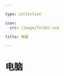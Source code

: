 ```yaml
---

type: collection

icon:
  src: /image/folder.svg

title: 电脑

---
```


# 电脑

<ShowBreadcrumb />

<ShowResources />
